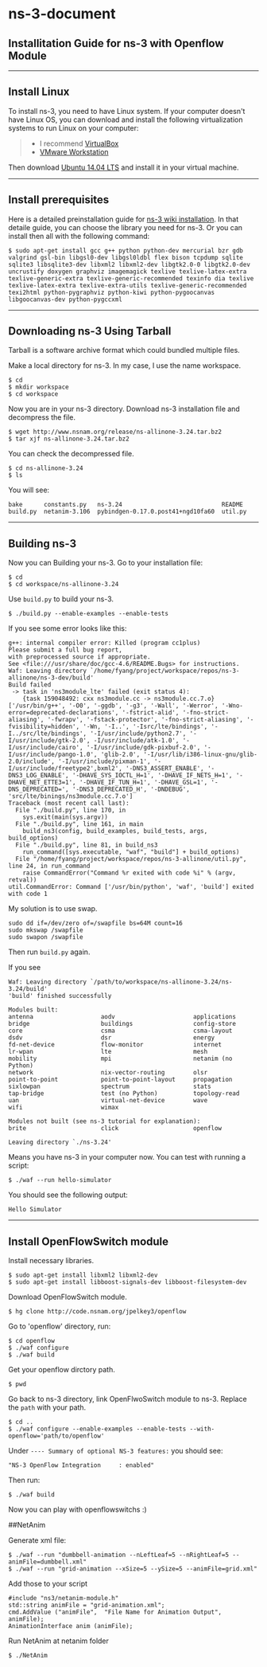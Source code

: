 # ns-3-document

## Installitation Guide for ns-3 with Openflow Module

---
## Install Linux

To install ns-3, you need to have Linux system.
If your computer doesn't have Linux OS, you can download and install the following virtualization systems to run Linux on your computer:

>* I recommend [VirtualBox](https://www.virtualbox.org/wiki/Downloads) 
>*  [VMware Workstation](http://www.vmware.com/products/workstation/)

Then download [Ubuntu 14.04 LTS](http://www.ubuntu.com/download/desktop) and install it in your virtual machine.

---
## Install prerequisites
Here is a detailed preinstallation guide for [ns-3 wiki installation](https://www.nsnam.org/wiki/Installation). In that detaile guide, you can choose the library you need for ns-3. Or you can install then all with the following command:
```
$ sudo apt-get install gcc g++ python python-dev mercurial bzr gdb valgrind gsl-bin libgsl0-dev libgsl0ldbl flex bison tcpdump sqlite sqlite3 libsqlite3-dev libxml2 libxml2-dev libgtk2.0-0 libgtk2.0-dev uncrustify doxygen graphviz imagemagick texlive texlive-latex-extra texlive-generic-extra texlive-generic-recommended texinfo dia texlive texlive-latex-extra texlive-extra-utils texlive-generic-recommended texi2html python-pygraphviz python-kiwi python-pygoocanvas libgoocanvas-dev python-pygccxml

```

---
## Downloading ns-3 Using Tarball

Tarball is a software archive format which could bundled multiple files.

Make a local directory for ns-3. In my case, I use the name workspace.
```
$ cd
$ mkdir workspace
$ cd workspace
```

Now you are in your ns-3 directory. Download ns-3 installation file and decompress the file.
```
$ wget http://www.nsnam.org/release/ns-allinone-3.24.tar.bz2
$ tar xjf ns-allinone-3.24.tar.bz2
```

You can check the decompressed file.
```
$ cd ns-allinone-3.24
$ ls
```

You will see:
```
bake      constants.py   ns-3.24                            README    build.py  netanim-3.106  pybindgen-0.17.0.post41+ngd10fa60  util.py
```

---
## Building ns-3

Now you can Building your ns-3. Go to your installation file:
```
$ cd
$ cd workspace/ns-allinone-3.24
```

Use `build.py` to build your ns-3.
```
$ ./build.py --enable-examples --enable-tests
```

If you see some error looks like this:
```
g++: internal compiler error: Killed (program cc1plus)
Please submit a full bug report,
with preprocessed source if appropriate.
See <file:///usr/share/doc/gcc-4.6/README.Bugs> for instructions.
Waf: Leaving directory `/home/fyang/project/workspace/repos/ns-3-allinone/ns-3-dev/build'
Build failed
 -> task in 'ns3module_lte' failed (exit status 4): 
	{task 159048492: cxx ns3module.cc -> ns3module.cc.7.o}
['/usr/bin/g++', '-O0', '-ggdb', '-g3', '-Wall', '-Werror', '-Wno-error=deprecated-declarations', '-fstrict-alid', '-fno-strict-aliasing', '-fwrapv', '-fstack-protector', '-fno-strict-aliasing', '-fvisibility=hidden', '-Wn, '-I..', '-Isrc/lte/bindings', '-I../src/lte/bindings', '-I/usr/include/python2.7', '-I/usr/include/gtk-2.0', -I/usr/include/atk-1.0', '-I/usr/include/cairo', '-I/usr/include/gdk-pixbuf-2.0', '-I/usr/include/pango-1.0', 'glib-2.0', '-I/usr/lib/i386-linux-gnu/glib-2.0/include', '-I/usr/include/pixman-1', '-I/usr/include/freetype2',bxml2', '-DNS3_ASSERT_ENABLE', '-DNS3_LOG_ENABLE', '-DHAVE_SYS_IOCTL_H=1', '-DHAVE_IF_NETS_H=1', '-DHAVE_NET_ETTE3=1', '-DHAVE_IF_TUN_H=1', '-DHAVE_GSL=1', '-DNS_DEPRECATED=', '-DNS3_DEPRECATED_H', '-DNDEBUG', 'src/lte/binings/ns3module.cc.7.o']
Traceback (most recent call last):
  File "./build.py", line 170, in 
    sys.exit(main(sys.argv))
  File "./build.py", line 161, in main
    build_ns3(config, build_examples, build_tests, args, build_options)
  File "./build.py", line 81, in build_ns3
    run_command([sys.executable, "waf", "build"] + build_options)
  File "/home/fyang/project/workspace/repos/ns-3-allinone/util.py", line 24, in run_command
    raise CommandError("Command %r exited with code %i" % (argv, retval))
util.CommandError: Command ['/usr/bin/python', 'waf', 'build'] exited with code 1
```

My solution is to use swap.
```
sudo dd if=/dev/zero of=/swapfile bs=64M count=16
sudo mkswap /swapfile
sudo swapon /swapfile
```

Then run `build.py` again.

If you see
```
Waf: Leaving directory `/path/to/workspace/ns-allinone-3.24/ns-3.24/build'
'build' finished successfully 

Modules built:
antenna                   aodv                      applications
bridge                    buildings                 config-store
core                      csma                      csma-layout
dsdv                      dsr                       energy
fd-net-device             flow-monitor              internet
lr-wpan                   lte                       mesh
mobility                  mpi                       netanim (no Python)
network                   nix-vector-routing        olsr
point-to-point            point-to-point-layout     propagation
sixlowpan                 spectrum                  stats
tap-bridge                test (no Python)          topology-read
uan                       virtual-net-device        wave
wifi                      wimax

Modules not built (see ns-3 tutorial for explanation):
brite                     click                     openflow

Leaving directory `./ns-3.24'
```

Means you have ns-3 in your computer now. You can test with running a script:
```
$ ./waf --run hello-simulator
```

You should see the following output:
```
Hello Simulator
```

---

## Install OpenFlowSwitch module
Install necessary libraries.
```
$ sudo apt-get install libxml2 libxml2-dev
$ sudo apt-get install libboost-signals-dev libboost-filesystem-dev
```

Download OpenFlowSwitch module.
```
$ hg clone http://code.nsnam.org/jpelkey3/openflow
```

Go to 'openflow' directory, run:
```
$ cd openflow
$ ./waf configure
$ ./waf build
```

Get your openflow dirctory path.
```
$ pwd
```

Go back to ns-3 directory, link OpenFlwoSwitch module to ns-3. Replace the `path` with your path.
```
$ cd ..
$ ./waf configure --enable-examples --enable-tests --with-openflow='path/to/openflow'
```

Under `---- Summary of optional NS-3 features:`  you should see: 
```
"NS-3 OpenFlow Integration     : enabled"
```
Then run:
```
$ ./waf build
```

Now you can play with openflowswitchs :)

##NetAnim

Generate xml file:
```
$ ./waf --run "dumbbell-animation --nLeftLeaf=5 --nRightLeaf=5 --animFile=dumbbell.xml"
$ ./waf --run "grid-animation --xSize=5 --ySize=5 --animFile=grid.xml"
```

Add those to your script
```
#include "ns3/netanim-module.h"
std::string animFile = "grid-animation.xml";
cmd.AddValue ("animFile",  "File Name for Animation Output", animFile);
AnimationInterface anim (animFile);
```

Run NetAnim at netanim folder
```
$ ./NetAnim
```
